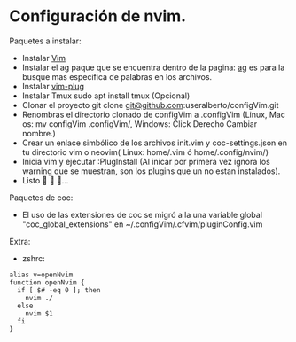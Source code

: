 # Configuración de nvim.

Paquetes a instalar:

- Instalar [Vim](https://github.com/neovim/neovim/wiki/Installing-Neovim "Vim")
- Instalar el ag paque que se encuentra dentro de la pagina: [ag](https://command-not-found.com/ag "ag") es para la busque mas especifica de palabras en los archivos.
- Instalar [vim-plug](https://github.com/junegunn/vim-plug "vim-plug")
- Instalar Tmux sudo apt install tmux (Opcional)
- Clonar el proyecto git clone git@github.com:useralberto/configVim.git
- Renombras el directorio clonado de configVim a .configVim (Linux, Mac os: mv configVim .configVim/, Windows: Click Derecho Cambiar nombre.)
- Crear un enlace simbólico de los archivos init.vim y coc-settings.json en tu directorio vim o neovim( Linux: home/.vim ó home/.config/nvim/)
- Inicia vim y ejecutar :PlugInstall (Al inicar por primera vez ignora los warning que se muestran, son los plugins que un no estan instalados).
- Listo 🥳 🎉 🤠...

Paquetes de coc:

- El uso de las extensiones de coc se migró a la una variable global "coc_global_extensions" en ~/.configVim/.cfvim/pluginConfig.vim

Extra:

- zshrc:

```
alias v=openNvim
function openNvim {
  if [ $# -eq 0 ]; then
    nvim ./
  else
    nvim $1
  fi
}
```
